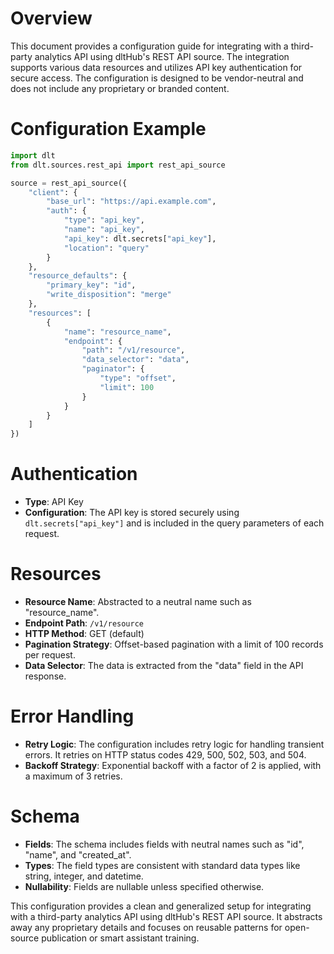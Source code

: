 # Overview

This document provides a configuration guide for integrating with a third-party analytics API using dltHub's REST API source. The integration supports various data resources and utilizes API key authentication for secure access. The configuration is designed to be vendor-neutral and does not include any proprietary or branded content.

# Configuration Example

```python
import dlt
from dlt.sources.rest_api import rest_api_source

source = rest_api_source({
    "client": {
        "base_url": "https://api.example.com",
        "auth": {
            "type": "api_key",
            "name": "api_key",
            "api_key": dlt.secrets["api_key"],
            "location": "query"
        }
    },
    "resource_defaults": {
        "primary_key": "id",
        "write_disposition": "merge"
    },
    "resources": [
        {
            "name": "resource_name",
            "endpoint": {
                "path": "/v1/resource",
                "data_selector": "data",
                "paginator": {
                    "type": "offset",
                    "limit": 100
                }
            }
        }
    ]
})
```

# Authentication

- **Type**: API Key
- **Configuration**: The API key is stored securely using `dlt.secrets["api_key"]` and is included in the query parameters of each request.

# Resources

- **Resource Name**: Abstracted to a neutral name such as "resource_name".
- **Endpoint Path**: `/v1/resource`
- **HTTP Method**: GET (default)
- **Pagination Strategy**: Offset-based pagination with a limit of 100 records per request.
- **Data Selector**: The data is extracted from the "data" field in the API response.

# Error Handling

- **Retry Logic**: The configuration includes retry logic for handling transient errors. It retries on HTTP status codes 429, 500, 502, 503, and 504.
- **Backoff Strategy**: Exponential backoff with a factor of 2 is applied, with a maximum of 3 retries.

# Schema

- **Fields**: The schema includes fields with neutral names such as "id", "name", and "created_at".
- **Types**: The field types are consistent with standard data types like string, integer, and datetime.
- **Nullability**: Fields are nullable unless specified otherwise.

This configuration provides a clean and generalized setup for integrating with a third-party analytics API using dltHub's REST API source. It abstracts away any proprietary details and focuses on reusable patterns for open-source publication or smart assistant training.
